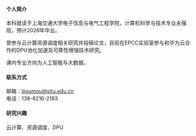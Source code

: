 #### 个人简介
本科就读于上海交通大学电子信息与电气工程学院，计算机科学与技术专业永强班，预计2026年毕业。

曾参与云计算资源调度相关研究并投稿论文，目前在EPCC实验室参与和华为云合作的DPU池化加速及可靠性增强技术研究。

课内专业方向为人工智能与大数据。

#### 联系方式
邮箱：liiyumou@sjtu.edu.cn
<br>
电话：138-8216-2193

#### 研究兴趣
云计算、资源调度、DPU


